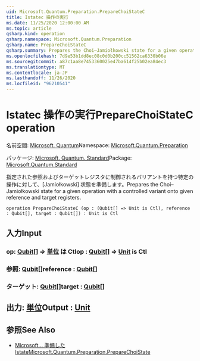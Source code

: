 ```yaml
---
uid: Microsoft.Quantum.Preparation.PrepareChoiStateC
title: Istatec 操作の実行
ms.date: 11/25/2020 12:00:00 AM
ms.topic: article
qsharp.kind: operation
qsharp.namespace: Microsoft.Quantum.Preparation
qsharp.name: PrepareChoiStateC
qsharp.summary: Prepares the Choi–Jamiołkowski state for a given operation with a controlled variant onto given reference and target registers.
ms.openlocfilehash: 7d9e53b1dd8ec08c0d0b200cc51562ca6330b06e
ms.sourcegitcommit: a87c1aa8e7453360025e47ba614f25b02ea84ec3
ms.translationtype: MT
ms.contentlocale: ja-JP
ms.lasthandoff: 11/26/2020
ms.locfileid: "96210541"
---
```

# <a name="preparechoistatec-operation"></a><span data-ttu-id="c27c1-102">Istatec 操作の実行</span><span class="sxs-lookup"><span data-stu-id="c27c1-102">PrepareChoiStateC operation</span></span>

<span data-ttu-id="c27c1-103">名前空間: [Microsoft. Quantum](xref:Microsoft.Quantum.Preparation)</span><span class="sxs-lookup"><span data-stu-id="c27c1-103">Namespace: [Microsoft.Quantum.Preparation](xref:Microsoft.Quantum.Preparation)</span></span>

<span data-ttu-id="c27c1-104">パッケージ: [Microsoft. Quantum. Standard](https://nuget.org/packages/Microsoft.Quantum.Standard)</span><span class="sxs-lookup"><span data-stu-id="c27c1-104">Package: [Microsoft.Quantum.Standard](https://nuget.org/packages/Microsoft.Quantum.Standard)</span></span>


<span data-ttu-id="c27c1-105">指定された参照およびターゲットレジスタに制御されるバリアントを持つ特定の操作に対して、[Jamiołkowski] 状態を準備します。</span><span class="sxs-lookup"><span data-stu-id="c27c1-105">Prepares the Choi–Jamiołkowski state for a given operation with a controlled variant onto given reference and target registers.</span></span>

```qsharp
operation PrepareChoiStateC (op : (Qubit[] => Unit is Ctl), reference : Qubit[], target : Qubit[]) : Unit is Ctl
```


## <a name="input"></a><span data-ttu-id="c27c1-106">入力</span><span class="sxs-lookup"><span data-stu-id="c27c1-106">Input</span></span>

### <a name="op--qubit--unit--is-ctl"></a><span data-ttu-id="c27c1-107">op: [Qubit](xref:microsoft.quantum.lang-ref.qubit)[] => [単位](xref:microsoft.quantum.lang-ref.unit)  は Ctl</span><span class="sxs-lookup"><span data-stu-id="c27c1-107">op : [Qubit](xref:microsoft.quantum.lang-ref.qubit)[] => [Unit](xref:microsoft.quantum.lang-ref.unit)  is Ctl</span></span>




### <a name="reference--qubit"></a><span data-ttu-id="c27c1-108">参照: [Qubit](xref:microsoft.quantum.lang-ref.qubit)[]</span><span class="sxs-lookup"><span data-stu-id="c27c1-108">reference : [Qubit](xref:microsoft.quantum.lang-ref.qubit)[]</span></span>




### <a name="target--qubit"></a><span data-ttu-id="c27c1-109">ターゲット: [Qubit](xref:microsoft.quantum.lang-ref.qubit)[]</span><span class="sxs-lookup"><span data-stu-id="c27c1-109">target : [Qubit](xref:microsoft.quantum.lang-ref.qubit)[]</span></span>





## <a name="output--unit"></a><span data-ttu-id="c27c1-110">出力: [単位](xref:microsoft.quantum.lang-ref.unit)</span><span class="sxs-lookup"><span data-stu-id="c27c1-110">Output : [Unit](xref:microsoft.quantum.lang-ref.unit)</span></span>



## <a name="see-also"></a><span data-ttu-id="c27c1-111">参照</span><span class="sxs-lookup"><span data-stu-id="c27c1-111">See Also</span></span>

- [<span data-ttu-id="c27c1-112">Microsoft... 準備した Istate</span><span class="sxs-lookup"><span data-stu-id="c27c1-112">Microsoft.Quantum.Preparation.PrepareChoiState</span></span>](xref:Microsoft.Quantum.Preparation.PrepareChoiState)